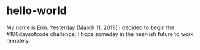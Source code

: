 # hello-world
My name is Erin. Yesterday (March 11, 2019) I decided to begin the #100daysofcode challenge; I hope someday in the near-ish future to work remotely. 
